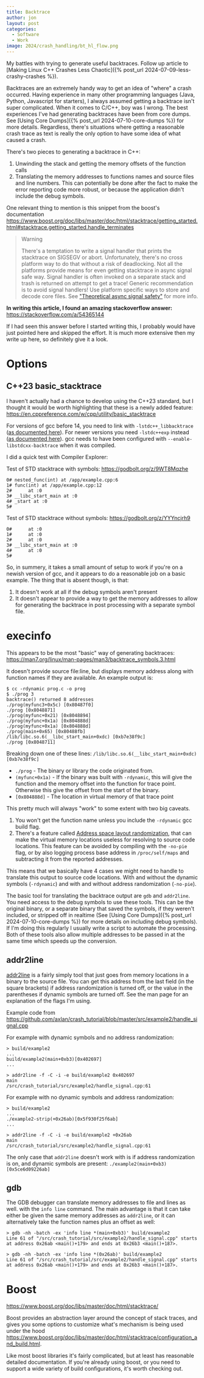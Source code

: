 ```yaml
---
title: Backtrace
author: jon
layout: post
categories:
  - Software
  - Work
image: 2024/crash_handling/bt_hl_flow.png
---
```


My battles with trying to generate useful backtraces. Follow up article to [Making Linux C++ Crashes Less Chaotic]({% post_url 2024-07-09-less-crashy-crashes %}).

Backtraces are an extremely handy way to get an idea of "where" a crash occurred. Having experience in many other programming languages (Java, Python, Javascript for starters), I always assumed getting a backtrace isn't super complicated. When it comes to C/C++, boy was I wrong. The best experiences I've had generating backtraces have been from core dumps. See [Using Core Dumps]({% post_url 2024-07-10-core-dumps %}) for more details. Regardless, there's situations where getting a reasonable crash trace as text is really the only option to have some idea of what caused a crash.

There's two pieces to generating a backtrace in C++:
 1. Unwinding the stack and getting the memory offsets of the function calls
 2. Translating the memory addresses to functions names and source files and line numbers. This can potentially be done after the fact to make the error reporting code more robust, or because the application didn't include the debug symbols.

One relevant thing to mention is this snippet from the boost's documentation <https://www.boost.org/doc/libs/master/doc/html/stacktrace/getting_started.html#stacktrace.getting_started.handle_terminates>

> Warning
>
> There's a temptation to write a signal handler that prints the stacktrace on SIGSEGV or abort. Unfortunately, there's no cross platform way to do that without a risk of deadlocking. Not all the platforms provide means for even getting stacktrace in async signal safe way.
> Signal handler is often invoked on a separate stack and trash is returned on attempt to get a trace!
> Generic recommendation is to avoid signal handlers! Use platform specific ways to store and decode core files. 
> See ["Theoretical async signal safety"](https://www.boost.org/doc/libs/master/doc/html/stacktrace/theoretical_async_signal_safety.html) for more info. 

**In writing this article, I found an amazing stackoverflow answer:**
<https://stackoverflow.com/a/54365144>

If I had seen this answer before I started writing this, I probably would have just pointed here and skipped the effort. It is much more extensive then my write up here, so definitely give it a look.

# Options

## C++23 basic_stacktrace

I haven't actually had a chance to develop using the C++23 standard, but I thought it would be worth highlighting that these is a newly added feature: <https://en.cppreference.com/w/cpp/utility/basic_stacktrace> 

For versions of gcc before 14, you need to link with `-lstdc++_libbacktrace` ([as documented here](https://gcc.gnu.org/onlinedocs/gcc-12.3.0/libstdc++/manual/manual/using.html#manual.intro.using.flags)). For newer versions you need `-lstdc++exp` instead ([as documented here](https://gcc.gnu.org/onlinedocs/libstdc++/manual/using.html#manual.intro.using.flags)). gcc needs to have been configured with `--enable-libstdcxx-backtrace` when it was compiled.

I did a quick test with Compiler Explorer:

Test of STD stacktrace with symbols: <https://godbolt.org/z/9WT8Mqzhe>

```
0# nested_func(int) at /app/example.cpp:6
1# func(int) at /app/example.cpp:12
2#      at :0
3# __libc_start_main at :0
4# _start at :0
5# 
```

Test of STD stacktrace without symbols: <https://godbolt.org/z/YYYncjrh9>

```
0#      at :0
1#      at :0
2#      at :0
3# __libc_start_main at :0
4#      at :0
5# 
```

So, in summery, it takes a small amount of setup to work if you're on a newish version of gcc, and it appears to do a reasonable job on a basic example. The thing that is absent though, is that:
1. It doesn't work at all if the debug symbols aren't present
2. It doesn't appear to provide a way to get the memory addresses to allow for generating the backtrace in post processing with a separate symbol file.

# execinfo

This appears to be the most "basic" way of generating backtraces: <https://man7.org/linux/man-pages/man3/backtrace_symbols.3.html>

It doesn't provide source file:line, but displays memory address along with function names if they are available. An example output is:

```
$ cc -rdynamic prog.c -o prog
$ ./prog 3
backtrace() returned 8 addresses
./prog(myfunc3+0x5c) [0x80487f0]
./prog [0x8048871]
./prog(myfunc+0x21) [0x8048894]
./prog(myfunc+0x1a) [0x804888d]
./prog(myfunc+0x1a) [0x804888d]
./prog(main+0x65) [0x80488fb]
/lib/libc.so.6(__libc_start_main+0xdc) [0xb7e38f9c]
./prog [0x8048711]
```

Breaking down one of these lines: `/lib/libc.so.6(__libc_start_main+0xdc) [0xb7e38f9c]`
 * `./prog` - The binary or library the code originated from.
 * `(myfunc+0x1a)` - If the binary was built with `-rdynamic`, this will give the function and the memory offset into the function for trace point. Otherwise this give the offset from the start of the binary.
 * `[0x804888d]` - The location in virtual memory of that trace point

This pretty much will always "work" to some extent with two big caveats.
1. You won't get the function name unless you include the `-rdynamic` gcc build flag.
2. There's a feature called [Address space layout randomization](https://en.wikipedia.org/wiki/Address_space_layout_randomization), that can make the virtual memory locations useless for resolving to source code locations. This feature can be avoided by compiling with the `-no-pie` flag, or by also logging process base address in `/proc/self/maps` and subtracting it from the reported addresses.

This means that we basically have 4 cases we might need to handle to translate this output to source code locations. With and without the dynamic symbols (`-rdynamic`) and with and without address randomization (`-no-pie`).

The basic tool for translating the backtrace output are `gdb` and `addr2line`. You need access to the debug symbols to use these tools. This can be the original binary, or a separate binary that saved the symbols, if they weren't included, or stripped off in realtime (See [Using Core Dumps]({% post_url 2024-07-10-core-dumps %}) for more details on including debug symbols). If I'm doing this regularly I usually write a script to automate the processing. Both of these tools also allow multiple addresses to be passed in at the same time which speeds up the conversion.

## addr2line

[addr2line](https://linux.die.net/man/1/addr2line) is a fairly simply tool that just goes from memory locations in a binary to the source file. You can get this address from the last field (in the square brackets) if address randomization is turned off, or the value in the parentheses if dynamic symbols are turned off. See the man page for an explanation of the flags I'm using.

Example code from <https://github.com/axlan/crash_tutorial/blob/master/src/example2/handle_signal.cpp>

For example with dynamic symbols and no address randomization:
```
> build/example2   
...
build/example2(main+0xb3)[0x402697]
...

> addr2line -f -C -i -e build/example2 0x402697
main
/src/crash_tutorial/src/example2/handle_signal.cpp:61
```

For example with no dynamic symbols and address randomization:
```
> build/example2   
...
./example2-strip(+0x26ab)[0x5f930f25f6ab]
...

> addr2line -f -C -i -e build/example2 +0x26ab
main
/src/crash_tutorial/src/example2/handle_signal.cpp:61
```

The only case that `addr2line` doesn't work with is if address randomization is on, and dynamic symbols are present: `./example2(main+0xb3)[0x5ce6d09226ab]`

## gdb

The GDB debugger can translate memory addresses to file and lines as well. with the `info line` command. The main advantage is that it can take either be given the same memory addresses as `addr2line`, or it can alternatively take the function names plus an offset as well:

```
> gdb -nh -batch -ex 'info line *(main+0xb3)' build/example2 
Line 61 of "/src/crash_tutorial/src/example2/handle_signal.cpp" starts at address 0x26ab <main()+179> and ends at 0x26b3 <main()+187>.

> gdb -nh -batch -ex 'info line *(0x26ab)' build/example2
Line 61 of "/src/crash_tutorial/src/example2/handle_signal.cpp" starts at address 0x26ab <main()+179> and ends at 0x26b3 <main()+187>.
```

# Boost
<https://www.boost.org/doc/libs/master/doc/html/stacktrace/>

Boost provides an abstraction layer around the concept of stack traces, and gives you some options to customize what's mechanism is being used under the hood <https://www.boost.org/doc/libs/master/doc/html/stacktrace/configuration_and_build.html>.

Like most boost libraries it's fairly complicated, but at least has reasonable detailed documentation. If you're already using boost, or you need to support a wide variety of build configurations, it's worth checking out.
